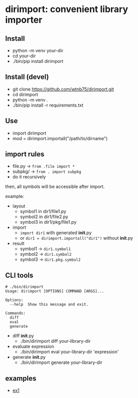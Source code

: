 # dirimport: convenient library importer

## Install

- python -m venv your-dir
- cd your-dir
- ./bin/pip install dirimport

## Install (devel)

- git clone https://github.com/wtnb75/dirimport.git
- cd dirimport
- python -m venv .
- ./bin/pip install -r requirements.txt

## Use

- import dirimport
- mod = dirimport.importall("/path/to/dirname")

## import rules

- file.py -> `from .file import *`
- subpkg/ -> `from . import subpkg`
- do it recursively

then, all symbols will be accessible after import.

example:

- layout
  - symbol1 in dir1/file1.py
  - symbol2 in dir1/file2.py
  - symbol3 in dir1/pkg/file1.py
- import
  - `import dir1` with generated __init__.py
  - or `dir1 = dirimport.importall("dir1")` without __init__.py
- result
  - symbol1 -> `dir1.symbol1`
  - symbol2 -> `dir1.symbol2`
  - symbol3 -> `dir1.pkg.symbol2`

## CLI tools

```
# ./bin/dirimport
Usage: dirimport [OPTIONS] COMMAND [ARGS]...

Options:
  --help  Show this message and exit.

Commands:
  diff
  eval
  generate
```

- diff __init__.py
  - ./bin/dirimport diff your-library-dir
- evaluate expression
  - ./bin/dirimport eval your-library-dir 'expression'
- generate __init__.py
  - ./bin/dirimport generate your-library-dir

## examples

- [ex1](examples/ex1.ipynb)
